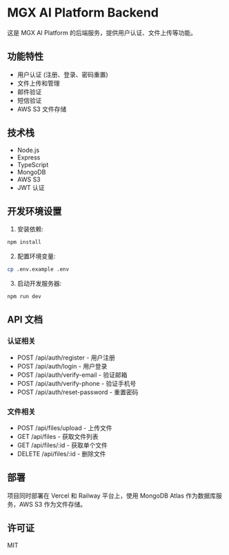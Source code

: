 # MGX AI Platform Backend

这是 MGX AI Platform 的后端服务，提供用户认证、文件上传等功能。

## 功能特性

- 用户认证 (注册、登录、密码重置)
- 文件上传和管理
- 邮件验证
- 短信验证
- AWS S3 文件存储

## 技术栈

- Node.js
- Express
- TypeScript
- MongoDB
- AWS S3
- JWT 认证

## 开发环境设置

1. 安装依赖:
```bash
npm install
```

2. 配置环境变量:
```bash
cp .env.example .env
```

3. 启动开发服务器:
```bash
npm run dev
```

## API 文档

### 认证相关

- POST /api/auth/register - 用户注册
- POST /api/auth/login - 用户登录
- POST /api/auth/verify-email - 验证邮箱
- POST /api/auth/verify-phone - 验证手机号
- POST /api/auth/reset-password - 重置密码

### 文件相关

- POST /api/files/upload - 上传文件
- GET /api/files - 获取文件列表
- GET /api/files/:id - 获取单个文件
- DELETE /api/files/:id - 删除文件

## 部署

项目同时部署在 Vercel 和 Railway 平台上，使用 MongoDB Atlas 作为数据库服务，AWS S3 作为文件存储。

## 许可证

MIT 
